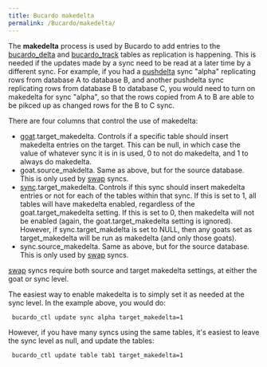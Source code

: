 ```yaml
---
title: Bucardo makedelta
permalink: /Bucardo/makedelta/
---
```


The **makedelta** process is used by Bucardo to add entries to the [bucardo_delta](/Bucardo/tables/bucardo_delta "wikilink") and [bucardo_track](/Bucardo/tables/bucardo_track "wikilink") tables as replication is happening. This is needed if the updates made by a sync need to be read at a later time by a different sync. For example, if you had a [pushdelta](/pushdelta "wikilink") sync "alpha" replicating rows from database A to database B, and another pushdelta sync replicating rows from database B to database C, you would need to turn on makedelta for sync "alpha", so that the rows copied from A to B are able to be pikced up as changed rows for the B to C sync.

There are four columns that control the use of makedelta:

-   [goat](/Bucardo/tables/goat "wikilink").target_makedelta. Controls if a specific table should insert makedelta entries on the target. This can be null, in which case the value of whatever sync it is in is used, 0 to not do makedelta, and 1 to always do makedelta.
-   goat.source_makdelta. Same as above, but for the source database. This is only used by [swap](/swap "wikilink") syncs.
-   [sync](/Bucardo/tables/sync "wikilink").target_makedelta. Controls if this sync should insert makedelta entries or not for each of the tables within that sync. If this is set to 1, all tables will have makedelta enabled, regardless of the goat.target_makedelta setting. If this is set to 0, then makedelta will not be enabled (again, the goat.target_makedelta setting is ignored). However, if sync.target_makdelta is set to NULL, then any goats set as target_makedelta will be run as makedelta (and only those goats).
-   sync.source_makedelta. Same as above, but for the source database. This is only used by [swap](/swap "wikilink") syncs.

[swap](/swap "wikilink") syncs require both source and target makedelta settings, at either the goat or sync level.

The easiest way to enable makedelta is to simply set it as needed at the sync level. In the example above, you would do:

` bucardo_ctl update sync alpha target_makedelta=1`

However, if you have many syncs using the same tables, it's easiest to leave the sync level as null, and update the tables:

` bucardo_ctl update table tab1 target_makedelta=1`
